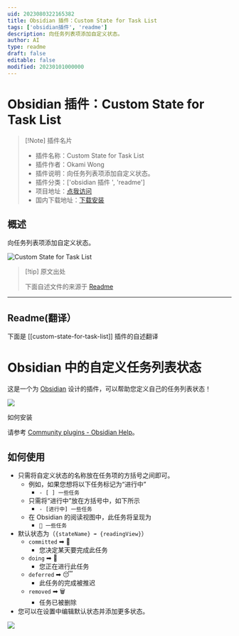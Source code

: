```yaml
---
uid: 2023080322165382
title: Obsidian 插件：Custom State for Task List
tags: ['obsidian插件', 'readme']
description: 向任务列表项添加自定义状态。
author: AI
type: readme
draft: false
editable: false
modified: 20230101000000
---
```


# Obsidian 插件：Custom State for Task List

> [!Note] 插件名片
> - 插件名称：Custom State for Task List
> - 插件作者：Okami Wong
> - 插件说明：向任务列表项添加自定义状态。
> - 插件分类：['obsidian 插件 ', 'readme']
> - 项目地址：[点我访问](https://github.com/OkamiWong/obsidian-custom-state-for-task-list)
> - 国内下载地址：[下载安装](https://pkmer.cn/products/plugin/pluginMarket/?custom-state-for-task-list)

## 概述

向任务列表项添加自定义状态。

![Custom State for Task List](https://cdn.pkmer.cn/covers/custom-state-for-task-list.gif!pkmer)

> [!tip] 原文出处
>
>下面自述文件的来源于 [Readme](https://ghproxy.net/https://raw.githubusercontent.com/OkamiWong/obsidian-custom-state-for-task-list/main/README.md)

---

## Readme(翻译）

下面是 [[custom-state-for-task-list]] 插件的自述翻译

# Obsidian 中的自定义任务列表状态

这是一个为 [Obsidian](https://obsidian.md) 设计的插件，可以帮助您定义自己的任务列表状态！

![](./demo.gif)

如何安装

请参考 [Community plugins - Obsidian Help](https://help.obsidian.md/Extending+Obsidian/Community+plugins)。

## 如何使用

- 只需将自定义状态的名称放在任务项的方括号之间即可。
  - 例如，如果您想将以下任务标记为“进行中”
    - `- [ ] 一些任务`
  - 只需将“进行中”放在方括号中，如下所示
    - `- [进行中] 一些任务`
  - 在 Obsidian 的阅读视图中，此任务将呈现为
    - `🚧 一些任务`
- 默认状态为（`{stateName} ➡ {readingView}`）
  - `committed` ➡ 📌
    - 您决定某天要完成此任务
  - `doing` ➡ 🚧
    - 您正在进行此任务
  - `deferred` ➡ 😴
    - 此任务的完成被推迟
  - `removed` ➡ 🗑
    - 任务已被删除
- 您可以在设置中编辑默认状态并添加更多状态。

![](./setting-tab.png)
